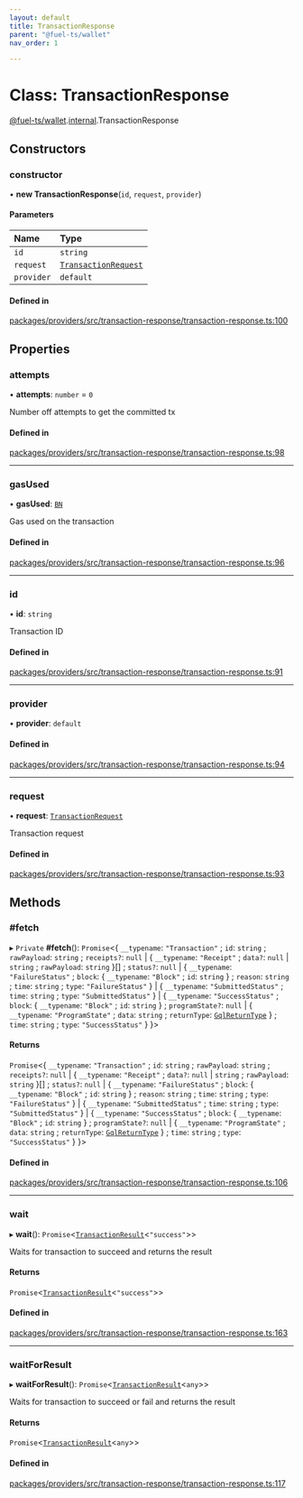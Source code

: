 ```yaml
---
layout: default
title: TransactionResponse
parent: "@fuel-ts/wallet"
nav_order: 1

---
```


# Class: TransactionResponse

[@fuel-ts/wallet](../index.md).[internal](../namespaces/internal.md).TransactionResponse

## Constructors

### constructor

• **new TransactionResponse**(`id`, `request`, `provider`)

#### Parameters

| Name | Type |
| :------ | :------ |
| `id` | `string` |
| `request` | [`TransactionRequest`](../namespaces/internal.md#transactionrequest) |
| `provider` | `default` |

#### Defined in

[packages/providers/src/transaction-response/transaction-response.ts:100](https://github.com/FuelLabs/fuels-ts/blob/master/packages/providers/src/transaction-response/transaction-response.ts#L100)

## Properties

### attempts

• **attempts**: `number` = `0`

Number off attempts to get the committed tx

#### Defined in

[packages/providers/src/transaction-response/transaction-response.ts:98](https://github.com/FuelLabs/fuels-ts/blob/master/packages/providers/src/transaction-response/transaction-response.ts#L98)

___

### gasUsed

• **gasUsed**: [`BN`](internal-BN.md)

Gas used on the transaction

#### Defined in

[packages/providers/src/transaction-response/transaction-response.ts:96](https://github.com/FuelLabs/fuels-ts/blob/master/packages/providers/src/transaction-response/transaction-response.ts#L96)

___

### id

• **id**: `string`

Transaction ID

#### Defined in

[packages/providers/src/transaction-response/transaction-response.ts:91](https://github.com/FuelLabs/fuels-ts/blob/master/packages/providers/src/transaction-response/transaction-response.ts#L91)

___

### provider

• **provider**: `default`

#### Defined in

[packages/providers/src/transaction-response/transaction-response.ts:94](https://github.com/FuelLabs/fuels-ts/blob/master/packages/providers/src/transaction-response/transaction-response.ts#L94)

___

### request

• **request**: [`TransactionRequest`](../namespaces/internal.md#transactionrequest)

Transaction request

#### Defined in

[packages/providers/src/transaction-response/transaction-response.ts:93](https://github.com/FuelLabs/fuels-ts/blob/master/packages/providers/src/transaction-response/transaction-response.ts#L93)

## Methods

### #fetch

▸ `Private` **#fetch**(): `Promise`<{ `__typename`: ``"Transaction"`` ; `id`: `string` ; `rawPayload`: `string` ; `receipts?`: ``null`` \| { `__typename`: ``"Receipt"`` ; `data?`: ``null`` \| `string` ; `rawPayload`: `string`  }[] ; `status?`: ``null`` \| { `__typename`: ``"FailureStatus"`` ; `block`: { `__typename`: ``"Block"`` ; `id`: `string`  } ; `reason`: `string` ; `time`: `string` ; `type`: ``"FailureStatus"``  } \| { `__typename`: ``"SubmittedStatus"`` ; `time`: `string` ; `type`: ``"SubmittedStatus"``  } \| { `__typename`: ``"SuccessStatus"`` ; `block`: { `__typename`: ``"Block"`` ; `id`: `string`  } ; `programState?`: ``null`` \| { `__typename`: ``"ProgramState"`` ; `data`: `string` ; `returnType`: [`GqlReturnType`](../enums/internal-GqlReturnType.md)  } ; `time`: `string` ; `type`: ``"SuccessStatus"``  }  }\>

#### Returns

`Promise`<{ `__typename`: ``"Transaction"`` ; `id`: `string` ; `rawPayload`: `string` ; `receipts?`: ``null`` \| { `__typename`: ``"Receipt"`` ; `data?`: ``null`` \| `string` ; `rawPayload`: `string`  }[] ; `status?`: ``null`` \| { `__typename`: ``"FailureStatus"`` ; `block`: { `__typename`: ``"Block"`` ; `id`: `string`  } ; `reason`: `string` ; `time`: `string` ; `type`: ``"FailureStatus"``  } \| { `__typename`: ``"SubmittedStatus"`` ; `time`: `string` ; `type`: ``"SubmittedStatus"``  } \| { `__typename`: ``"SuccessStatus"`` ; `block`: { `__typename`: ``"Block"`` ; `id`: `string`  } ; `programState?`: ``null`` \| { `__typename`: ``"ProgramState"`` ; `data`: `string` ; `returnType`: [`GqlReturnType`](../enums/internal-GqlReturnType.md)  } ; `time`: `string` ; `type`: ``"SuccessStatus"``  }  }\>

#### Defined in

[packages/providers/src/transaction-response/transaction-response.ts:106](https://github.com/FuelLabs/fuels-ts/blob/master/packages/providers/src/transaction-response/transaction-response.ts#L106)

___

### wait

▸ **wait**(): `Promise`<[`TransactionResult`](../namespaces/internal.md#transactionresult)<``"success"``\>\>

Waits for transaction to succeed and returns the result

#### Returns

`Promise`<[`TransactionResult`](../namespaces/internal.md#transactionresult)<``"success"``\>\>

#### Defined in

[packages/providers/src/transaction-response/transaction-response.ts:163](https://github.com/FuelLabs/fuels-ts/blob/master/packages/providers/src/transaction-response/transaction-response.ts#L163)

___

### waitForResult

▸ **waitForResult**(): `Promise`<[`TransactionResult`](../namespaces/internal.md#transactionresult)<`any`\>\>

Waits for transaction to succeed or fail and returns the result

#### Returns

`Promise`<[`TransactionResult`](../namespaces/internal.md#transactionresult)<`any`\>\>

#### Defined in

[packages/providers/src/transaction-response/transaction-response.ts:117](https://github.com/FuelLabs/fuels-ts/blob/master/packages/providers/src/transaction-response/transaction-response.ts#L117)
